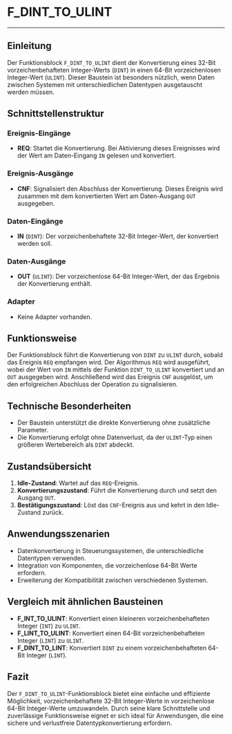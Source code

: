 # F_DINT_TO_ULINT

* * * * * * * * * *
## Einleitung
Der Funktionsblock `F_DINT_TO_ULINT` dient der Konvertierung eines 32-Bit vorzeichenbehafteten Integer-Werts (`DINT`) in einen 64-Bit vorzeichenlosen Integer-Wert (`ULINT`). Dieser Baustein ist besonders nützlich, wenn Daten zwischen Systemen mit unterschiedlichen Datentypen ausgetauscht werden müssen.

## Schnittstellenstruktur

### **Ereignis-Eingänge**
- **REQ**: Startet die Konvertierung. Bei Aktivierung dieses Ereignisses wird der Wert am Daten-Eingang `IN` gelesen und konvertiert.

### **Ereignis-Ausgänge**
- **CNF**: Signalisiert den Abschluss der Konvertierung. Dieses Ereignis wird zusammen mit dem konvertierten Wert am Daten-Ausgang `OUT` ausgegeben.

### **Daten-Eingänge**
- **IN** (`DINT`): Der vorzeichenbehaftete 32-Bit Integer-Wert, der konvertiert werden soll.

### **Daten-Ausgänge**
- **OUT** (`ULINT`): Der vorzeichenlose 64-Bit Integer-Wert, der das Ergebnis der Konvertierung enthält.

### **Adapter**
- Keine Adapter vorhanden.

## Funktionsweise
Der Funktionsblock führt die Konvertierung von `DINT` zu `ULINT` durch, sobald das Ereignis `REQ` empfangen wird. Der Algorithmus `REQ` wird ausgeführt, wobei der Wert von `IN` mittels der Funktion `DINT_TO_ULINT` konvertiert und an `OUT` ausgegeben wird. Anschließend wird das Ereignis `CNF` ausgelöst, um den erfolgreichen Abschluss der Operation zu signalisieren.

## Technische Besonderheiten
- Der Baustein unterstützt die direkte Konvertierung ohne zusätzliche Parameter.
- Die Konvertierung erfolgt ohne Datenverlust, da der `ULINT`-Typ einen größeren Wertebereich als `DINT` abdeckt.

## Zustandsübersicht
1. **Idle-Zustand**: Wartet auf das `REQ`-Ereignis.
2. **Konvertierungszustand**: Führt die Konvertierung durch und setzt den Ausgang `OUT`.
3. **Bestätigungszustand**: Löst das `CNF`-Ereignis aus und kehrt in den Idle-Zustand zurück.

## Anwendungsszenarien
- Datenkonvertierung in Steuerungssystemen, die unterschiedliche Datentypen verwenden.
- Integration von Komponenten, die vorzeichenlose 64-Bit Werte erfordern.
- Erweiterung der Kompatibilität zwischen verschiedenen Systemen.

## Vergleich mit ähnlichen Bausteinen
- **F_INT_TO_ULINT**: Konvertiert einen kleineren vorzeichenbehafteten Integer (`INT`) zu `ULINT`.
- **F_LINT_TO_ULINT**: Konvertiert einen 64-Bit vorzeichenbehafteten Integer (`LINT`) zu `ULINT`.
- **F_DINT_TO_LINT**: Konvertiert `DINT` zu einem vorzeichenbehafteten 64-Bit Integer (`LINT`).

## Fazit
Der `F_DINT_TO_ULINT`-Funktionsblock bietet eine einfache und effiziente Möglichkeit, vorzeichenbehaftete 32-Bit Integer-Werte in vorzeichenlose 64-Bit Integer-Werte umzuwandeln. Durch seine klare Schnittstelle und zuverlässige Funktionsweise eignet er sich ideal für Anwendungen, die eine sichere und verlustfreie Datentypkonvertierung erfordern.
